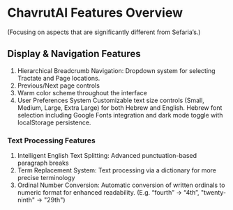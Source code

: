 # ChavrutAI Features Overview

(Focusing on aspects that are significantly different from Sefaria’s.)

## Display & Navigation Features

1. Hierarchical Breadcrumb Navigation: Dropdown system for selecting Tractate and Page locations.   
2. Previous/Next page controls  
3. Warm color scheme throughout the interface   
4. User Preferences System Customizable text size controls (Small, Medium, Large, Extra Large) for both Hebrew and English. Hebrew font selection including Google Fonts integration and dark mode toggle with localStorage persistence.

### Text Processing Features

1. Intelligent English Text Splitting: Advanced punctuation-based paragraph breaks  
2. Term Replacement System: Text processing via a dictionary for more precise terminology   
3. Ordinal Number Conversion: Automatic conversion of written ordinals to numeric format for enhanced readability. (E.g. “fourth”  → “4th”, "twenty-ninth" → "29th")